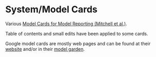 # System/Model Cards

Various [Model Cards for Model Reporting (Mitchell et al.)](https://arxiv.org/abs/1810.03993).

Table of contents and small edits have been applied to some cards.

Google model cards are mostly web pages and can be found at their [website](https://modelcards.withgoogle.com/about) and/or in their [model garden](https://cloud.google.com/vertex-ai/generative-ai/docs/model-garden/available-models).
